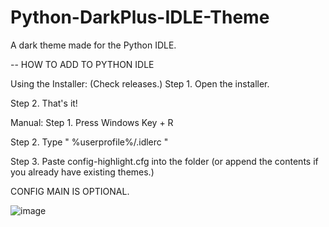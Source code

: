 # Python-DarkPlus-IDLE-Theme
A dark theme made for the Python IDLE.

-- HOW TO ADD TO PYTHON IDLE

Using the Installer: (Check releases.)
Step 1. Open the installer.

Step 2. That's it!

Manual:
Step 1. Press Windows Key + R

Step 2. Type " %userprofile%/.idlerc "

Step 3. Paste config-highlight.cfg into the folder (or append the contents if you already have existing themes.)

CONFIG MAIN IS OPTIONAL.

![image](https://user-images.githubusercontent.com/39056641/145235713-23ed7a85-77e4-4d8b-a8a3-58d93529fadb.png)
